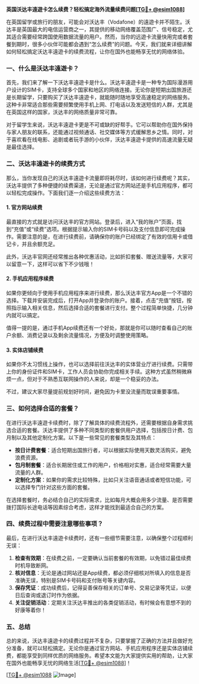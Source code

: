 **英国沃达丰遠遊卡怎么续费？轻松搞定海外流量续费问题[[TG💪+ @esim1088](https://t.me/s/esim1088)]**

在英国留学或旅行的朋友，可能会对沃达丰（Vodafone）的遠遊卡并不陌生。沃达丰是英国最大的电信运营商之一，其提供的移动网络覆盖范围广、信号稳定，尤其适合需要经常跨国使用数据流量的用户。然而，当你的远遊卡流量快用完或者套餐到期时，很多小伙伴可能都会遇到“怎么续费”的问题。今天，我们就来详细讲解如何轻松搞定沃达丰遠遊卡的续费流程，让你在国外也能畅享无忧的网络体验。

### 一、什么是沃达丰遠遊卡？

首先，我们来了解一下沃达丰遠遊卡是什么。沃达丰遠遊卡是一种专为国际漫游用户设计的SIM卡，支持全球多个国家和地区的网络连接。无论你是短期出国旅游还是长期留学，只要购买了沃达丰遠遊卡，就能随时随地享受高速稳定的网络服务。这种卡非常适合那些需要频繁使用手机上网、打电话以及发送短信的人群，尤其是在英国这样的国家，沃达丰的网络质量非常可靠。

对于留学生来说，沃达丰遠遊卡更是不可或缺的好帮手。它可以帮助你在国外保持与家人朋友的联系，还能通过视频通话、社交媒体等方式缓解思乡之情。同时，对于喜欢看在线电影、追剧或者玩手游的小伙伴，沃达丰遠遊卡提供的高速流量无疑是最佳选择。

### 二、沃达丰遠遊卡的续费方式

那么，当你发现自己的沃达丰遠遊卡流量即将耗尽时，该如何进行续费呢？其实，沃达丰提供了多种便捷的续费渠道，无论是通过官方网站还是手机应用程序，都可以轻松完成操作。下面我们逐一介绍这些续费方法：

#### 1. 官方网站续费

最直接的方式就是访问沃达丰的官方网站。登录后，进入“我的账户”页面，找到“充值”或“续费”选项。根据提示输入你的SIM卡号码以及支付信息即可完成操作。需要注意的是，在进行续费前，请确保你的账户已经绑定了有效的信用卡或借记卡，并且余额充足。

此外，沃达丰官网还经常推出各种优惠活动，比如折扣套餐、赠送流量等，大家可以留意一下，这样可以省下不少钱哦！

#### 2. 手机应用程序续费

如果你更倾向于使用手机应用程序来进行续费，那么沃达丰官方App是一个不错的选择。下载并安装完成后，打开App并登录你的账户。接着，点击“充值”按钮，按照指示输入相关信息，然后选择合适的套餐进行支付。整个过程简单快捷，几分钟内就可以搞定。

值得一提的是，通过手机App续费还有一个好处，那就是你可以随时查看自己的账户余额、消费记录以及剩余流量情况，方便及时调整使用策略。

#### 3. 实体店铺续费

如果你不太习惯线上操作，也可以选择前往沃达丰的实体营业厅进行续费。只需带上你的身份证件和SIM卡，工作人员会协助你完成相关手续。这种方式虽然稍微麻烦一点，但对于不熟悉互联网操作的人来说，却是一个稳妥的办法。

不过，建议大家尽量提前规划好时间，避免因为卡里没流量而耽误重要事情。

### 三、如何选择合适的套餐？

在进行沃达丰遠遊卡续费时，除了了解具体的续费流程外，还需要根据自身需求挑选合适的套餐。沃达丰提供了多种不同类型的套餐供用户选择，包括按日计费、包月制以及其他定制化方案。以下是一些常见的套餐类型及其特点：

- **按日计费套餐**：适合短期出国旅行者，可以根据实际使用天数灵活购买，避免浪费资源。
- **包月制套餐**：适合长期居住或工作的用户，价格相对实惠，适合经常需要大量流量的人群。
- **定制化方案**：如果你的需求比较特殊，比如只关注语音通话或者短信功能，可以选择专门针对这些方面的套餐。

在选择套餐时，务必结合自己的实际需求，比如每月大概会用多少流量、是否需要拨打国际长途电话等因素综合考虑，这样才能找到最适合自己的方案。

### 四、续费过程中需要注意哪些事项？

最后，在进行沃达丰遠遊卡续费时，还有一些细节需要注意，以确保整个过程顺利无误：

1. **检查有效期**：在续费之前，一定要确认当前套餐的有效期，以免错过最佳续费时机导致断网。
2. **核对信息**：无论是通过网站还是App续费，都必须仔细核对所填入的信息是否准确无误，特别是SIM卡号码和支付账号等关键内容。
3. **保存凭证**：成功续费后，记得妥善保存相关的订单号、交易记录等凭证，以便日后查询或退订时作为依据。
4. **关注促销活动**：定期关注沃达丰推出的各类促销活动，有时候会有意想不到的好康等着你！

### 五、总结

总的来说，沃达丰遠遊卡的续费过程并不复杂，只要掌握了正确的方法并且做好充分准备，就可以轻松搞定。无论你是通过官方网站、手机应用程序还是实体店铺续费，都能享受到同样优质的网络服务。希望本文能为大家提供实用的帮助，让大家在国外也能畅享无忧的网络生活[[TG💪+ @esim1088](https://t.me/s/esim1088)]！

[[TG💪+ @esim1088](https://t.me/s/esim1088) ![Image](https://i.postimg.cc/4NQfJmqS/Snipaste-2025-05-13-00-14-12.png)]